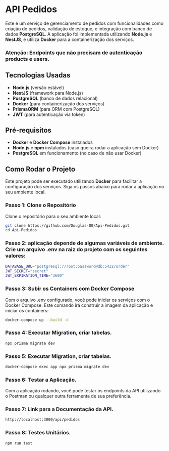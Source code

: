 # API Pedidos

Este é um serviço de gerenciamento de pedidos com funcionalidades como criação de pedidos, validação de estoque, e integração com banco de dados **PostgreSQL**. A aplicação foi implementada utilizando **Node.js** e **NestJS**, e utiliza **Docker** para a containerização dos serviços.

### Atenção: Endpoints que não precisam de autenticação products e users.

## Tecnologias Usadas

- **Node.js** (versão estável)
- **NestJS** (framework para Node.js)
- **PostgreSQL** (banco de dados relacional)
- **Docker** (para containerização dos serviços)
- **PrismaORM** (para ORM com PostgreSQL)
- **JWT** (para autenticação via token)

## Pré-requisitos

- **Docker** e **Docker Compose** instalados
- **Node.js** e **npm** instalados (caso queira rodar a aplicação sem Docker)
- **PostgreSQL** em funcionamento (no caso de não usar Docker)

## Como Rodar o Projeto

Este projeto pode ser executado utilizando **Docker** para facilitar a configuração dos serviços. Siga os passos abaixo para rodar a aplicação no seu ambiente local.

### Passo 1: Clone o Repositório

Clone o repositório para o seu ambiente local:

```bash
git clone https://github.com/Douglas-00/Api-Pedidos.git
cd Api-Pedidos
```

### Passo 2: aplicação depende de algumas variáveis de ambiente. Crie um arquivo .env na raiz do projeto com os seguintes valores:

```bash
DATABASE_URL="postgresql://root:password@db:5432/order"
JWT_SECRET="secret"
JWT_EXPIRATION_TIME="3600"
```

### Passo 3: Subir os Containers com Docker Compose

Com o arquivo .env configurado, você pode iniciar os serviços com o Docker Compose. Este comando irá construir a imagem da aplicação e iniciar os containers:

```bash
docker-compose up --build -d
```

### Passo 4: Executar Migration, criar tabelas.

```bash
npx prisma migrate dev
```

### Passo 5: Executar Migration, criar tabelas.

```bash
docker-compose exec app npx prisma migrate dev

```

### Passo 6: Testar a Aplicação.

Com a aplicação rodando, você pode testar os endpoints da API utilizando o Postman ou qualquer outra ferramenta de sua preferência.

### Passo 7: Link para a Documentação da API.

```bash
http://localhost:3000/api/pedidos

```

### Passo 8: Testes Unitários.

```bash
npm run test

```
